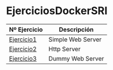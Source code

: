 # EjerciciosDockerSRI

| Nº Ejercicio | Descripción |
|--------------|-------------|
|[Ejercicio1](ejercicio1)  |     Simple Web Server        |
|[Ejercicio2](Tema0/Ejercicio2.md)  |       Http Server      |
|[Ejercicio3](Tema0/Ejercicio3.md)  |   Dummy Web Server          |

